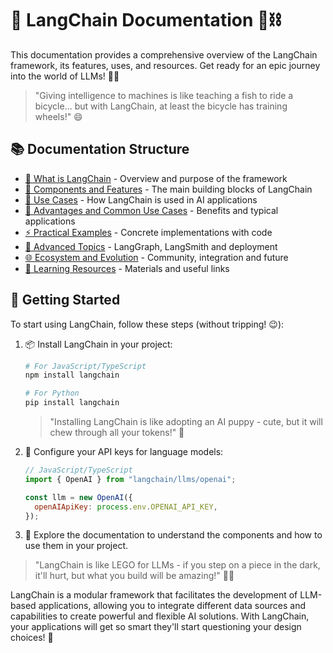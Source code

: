 # 🚀 LangChain Documentation 🦜⛓️

This documentation provides a comprehensive overview of the LangChain framework, its features, uses, and resources. Get ready for an epic journey into the world of LLMs! 🧠✨

> "Giving intelligence to machines is like teaching a fish to ride a bicycle... but with LangChain, at least the bicycle has training wheels!" 😄

## 📚 Documentation Structure

- [🤔 What is LangChain](./introduction.md) - Overview and purpose of the framework
- [🧩 Components and Features](./components/README.md) - The main building blocks of LangChain
- [💼 Use Cases](./usage/README.md) - How LangChain is used in AI applications
- [💪 Advantages and Common Use Cases](./advantages/README.md) - Benefits and typical applications
- [⚡ Practical Examples](./examples/README.md) - Concrete implementations with code
- [🔬 Advanced Topics](./advanced/README.md) - LangGraph, LangSmith and deployment
- [🌐 Ecosystem and Evolution](./ecosystem/README.md) - Community, integration and future
- [📖 Learning Resources](./resources/README.md) - Materials and useful links

## 🚀 Getting Started

To start using LangChain, follow these steps (without tripping! 😉):

1. 📦 Install LangChain in your project:
   ```bash
   # For JavaScript/TypeScript
   npm install langchain
   
   # For Python
   pip install langchain
   ```

   > "Installing LangChain is like adopting an AI puppy - cute, but it will chew through all your tokens!" 🐶

2. 🔑 Configure your API keys for language models:
   ```javascript
   // JavaScript/TypeScript
   import { OpenAI } from "langchain/llms/openai";
   
   const llm = new OpenAI({
     openAIApiKey: process.env.OPENAI_API_KEY,
   });
   ```

3. 🧭 Explore the documentation to understand the components and how to use them in your project.

> "LangChain is like LEGO for LLMs - if you step on a piece in the dark, it'll hurt, but what you build will be amazing!" 🧱✨

LangChain is a modular framework that facilitates the development of LLM-based applications, allowing you to integrate different data sources and capabilities to create powerful and flexible AI solutions. With LangChain, your applications will get so smart they'll start questioning your design choices! 🤣